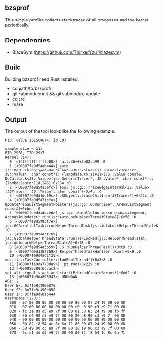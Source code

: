 ## bzsprof

This simple profiler collects stacktraces of all processes
and the kernel periodically.

## Dependencies

 - BlazeSym (https://github.com/ThinkerYzu1/blazesym)

## Build

Building bzsprof need Rust installed.

 - cd path/to/bzsprof/
 - git submodule init && git submodule update
 - cd src
 - make

## Output

The output of the tool looks like the following example.

    P15: value 131560674, id 207
    
    sample size = 312
    PID 2908, TID 2937
    Kernel (14):
      0 [<fffffffffffffe00>] tail.36+0x3e82cb99 :0
      1 [<00007fe9d58ab444>] auto js::MapGCThingTyped<DoCallback<JS::Value>(js::GenericTracer*, JS::Value*, char const*)::{lambda(auto:1)#1}>(JS::Value const&, DoCallback<JS::Value>(js::GenericTracer*, JS::Value*, char const*)::{lambda(auto:1)#1}&&)+0x134 :0
      2 [<00007fe9d58a3efc>] bool js::gc::TraceEdgeInternal<JS::Value>(JSTracer*, JS::Value*, char const*)+0x4c :0
      3 [<00007fe9d54dc19c>] JSObject::traceChildren(JSTracer*)+0x12c :0
      4 [<00007fe9d5871cfa>] UpdateArenaListSegmentPointers(js::gc::GCRuntime*, ArenaListSegment const&)+0xbea :0
      5 [<00007fe9d588dce6>] js::gc::ParallelWorker<ArenaListSegment, ArenasToUpdate>::run(js::AutoLockHelperThreadState&)+0x56 :0
      6 [<00007fe9d5893f7e>] js::GCParallelTask::runHelperThreadTask(js::AutoLockHelperThreadState&)+0xbe :0
      7 [<00007fe9d54a3f76>] js::GlobalHelperThreadState::runTaskLocked(js::HelperThreadTask*, js::AutoLockHelperThreadState&)+0x66 :0
      8 [<00007fe9d54a3b59>] JS::RunHelperThreadTask()+0x69 :0
      9 [<00007fe9d138f769>] HelperThreadTaskHandler::Run()+0x9 :0
      10 [<00007fe9d0ad1f28>] mozilla::TaskController::RunPoolThread()+0x3e8 :0
      11 [<00007fe9da773da9>] _pt_root+0x229 :0
      12 [<000056389c6ccac2>] set_alt_signal_stack_and_start(PthreadCreateParams*)+0xd2 :0
      13 [<00007fe9da895947>] UNKNOWN
    ABI: 2
    User BP: 0x7fe9c390e870
    User SP: 0x7fe9c390e858
    User IP: 0x7fe9d58ab444
    Userspace (128):
      000 - 07 00 00 00 00 00 00 00 80 00 07 24 89 08 00 00
      010 - 07 00 00 00 00 00 00 00 c0 e8 90 c3 e9 7f 00 00
      020 - fc 3e 8a d5 e9 7f 00 00 01 58 03 24 89 08 fb ff
      030 - 50 e9 90 c3 e9 7f 00 00 80 e8 90 c3 e9 7f 00 00
      040 - 00 00 00 00 00 00 00 00 00 00 00 00 00 00 00 00
      050 - 00 82 f8 54 4c 8c 6a 71 80 00 07 24 89 08 00 00
      060 - 58 e9 90 c3 e9 7f 00 00 20 e9 90 c3 e9 7f 00 00
      070 - 9c c1 4d d5 e9 7f 00 00 00 82 f8 54 4c 8c 6a 71

